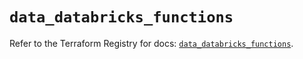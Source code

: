 # `data_databricks_functions`

Refer to the Terraform Registry for docs: [`data_databricks_functions`](https://registry.terraform.io/providers/databricks/databricks/1.84.0/docs/data-sources/functions).
